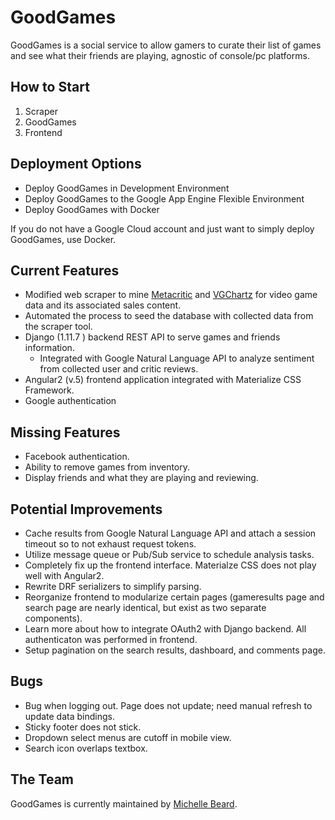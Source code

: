 GoodGames
=========
GoodGames is a social service to allow gamers to curate their list of games and 
see what their friends are playing, agnostic of console/pc platforms. 

How to Start
------------
1. Scraper
1. GoodGames
1. Frontend

Deployment Options
------------------
* Deploy GoodGames in Development Environment
* Deploy GoodGames to the Google App Engine Flexible Environment
* Deploy GoodGames with Docker

If you do not have a Google Cloud account and just want to simply deploy
GoodGames, use Docker.

Current Features
----------------
* Modified web scraper to mine [Metacritic] and [VGChartz] for video game data
  and its associated sales content.
* Automated the process to seed the database with collected data from the scraper tool.
* Django (1.11.7 ) backend REST API to serve games and friends information.
  * Integrated with Google Natural Language API to analyze sentiment from collected user and critic reviews.
* Angular2 (v.5) frontend application integrated with Materialize CSS Framework. 
* Google authentication

Missing Features
----------------
* Facebook authentication.
* Ability to remove games from inventory.
* Display friends and what they are playing and reviewing.

Potential Improvements
----------------------
* Cache results from Google Natural Language API and attach a session timeout so 
  to not exhaust request tokens.
* Utilize message queue or Pub/Sub service to schedule analysis tasks.
* Completely fix up the frontend interface. Materialze CSS does not play well with Angular2. 
* Rewrite DRF serializers to simplify parsing.
* Reorganize frontend to modularize certain pages (gameresults page and search page are nearly identical, but exist as two separate components).
* Learn more about how to integrate OAuth2 with Django backend. All authenticaton was performed in frontend.  
* Setup pagination on the search results, dashboard, and comments page.

Bugs
----
* Bug when logging out. Page does not update; need manual refresh to update data bindings.
* Sticky footer does not stick.
* Dropdown select menus are cutoff in mobile view.
* Search icon overlaps textbox.

The Team
--------
GoodGames is currently maintained by [Michelle Beard].

[VGChartz]: http://www.vgchartz.com/
[Metacritic]: www.metacritic.com
[Michelle Beard]: https://www.linkedin.com/in/michelle-b-3756a815/